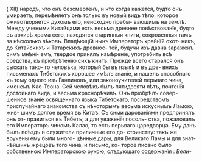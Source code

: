 ( XII) народъ, что онъ безсмертенъ, и что когда кажется, будто онъ умираетъ, перемѣняетъ онъ только въ новый видъ тѣло, которое оживотворяется духомъ его, неисходно пребы- вающимъ на землѣ.
Между учеными Китайцами есть весьма древнее повѣствованїе, будто въ архивѣ храма сего, находятся старинныя книги, сокровенныя тамъ за нѣсколько вѣковъ. Владѣющїй нынѣ Императоръ крайнїй охот- никъ, до Китайскихъ и Татарскихъ древнос- тей, будучи изъ давна зараженъ симъ мнѣнї- емъ, твердое принялъ намѣренїе, употребить всѣ средства, къ прїобрѣтенїю сихъ книгъ.
Прежде всего старался онъ сыскать тако- го человѣка, который бы въ языкѣ и въ дре- внихъ письменахъ Тибетскихъ хорошее имѣлъ знанїе, и нашелъ способнаго къ тому одного изъ Ганлиновъ, или законоучителей перьваго чина, именемъ Као-Тсона. Сей человѣкъ былъ пятидесяти лѣтъ, почтенїя достойнаго вида, и весьма краснорѣчивъ. Онъ прїобрѣлъ совер- шенное знанїе освященнаго языка Тибетскаго, посредствомъ прислучайнаго знакомства съ нѣкоторымъ весьма искуснымъ Ламою, жив- шимъ долгое время въ Китаѣ.
Съ сими дарованїями предпринялъ онъ от- правиться въ Тибетъ; а для уваженїя посоль- ства, пожаловалъ его Императоръ чиномъ Калао, то есть перьваго царедворца. Ему данъ былъ поѣздъ и служители приличные его до- стоинству: такъ же вручены ему были много- цѣнные дары, для Великаго Ламы и для знат- нѣйшихъ жрецовъ того чина, и письмо, ко- торое писано было собственною Императорскою рукою, слѣдующаго содержанїя :
*Вели-*
